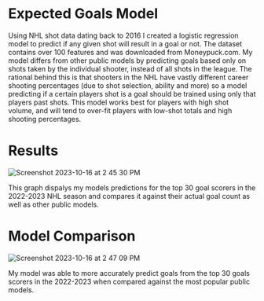 # Expected Goals Model

Using NHL shot data dating back to 2016 I created a logistic regression model to predict if any given shot will result in a goal or not. The dataset contains over 100 features and was downloaded from Moneypuck.com. My model differs from other public models by predicting goals based only on shots taken by the individual shooter, instead of all shots in the league. The rational behind this is that shooters in the NHL have vastly different career shooting percentages (due to shot selection, ability and more) so a model predicting if a certain players shot is a goal should be trained using only that players past shots. This model works best for players with high shot volume, and will tend to over-fit players with low-shot totals and high shooting percentages.

# Results
![Screenshot 2023-10-16 at 2 45 30 PM](https://github.com/AnthonyValenti/GoalsModel/assets/57304403/81431437-9314-4522-bd2a-125be9ed7412)

This graph dispalys my models predictions for the top 30 goal scorers in the 2022-2023 NHL season and compares it against their actual goal count as well as other public models.

# Model Comparison
![Screenshot 2023-10-16 at 2 47 09 PM](https://github.com/AnthonyValenti/GoalsModel/assets/57304403/282f8e5c-4340-4a9e-9210-84715d90ca3c)

My model was able to more accurately predict goals from the top 30 goals scorers in the 2022-2023 when compared against the most popular public models.


